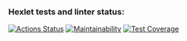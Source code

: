 ### Hexlet tests and linter status:
[![Actions Status](https://github.com/AlexeyBilyk/frontend-project-46/workflows/hexlet-check/badge.svg)](https://github.com/AlexeyBilyk/frontend-project-46/actions)
[![Maintainability](https://api.codeclimate.com/v1/badges/9c3d84f227bbc18c0589/maintainability)](https://codeclimate.com/github/AlexeyBilyk/frontend-project-46/maintainability)
[![Test Coverage](https://api.codeclimate.com/v1/badges/9c3d84f227bbc18c0589/test_coverage)](https://codeclimate.com/github/AlexeyBilyk/frontend-project-46/test_coverage)